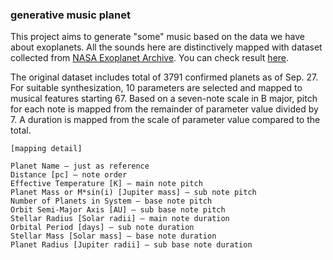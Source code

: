 ### generative music planet

This project aims to generate "some" music based on the data we have about exoplanets. All the sounds here are distinctively mapped with dataset collected from [NASA Exoplanet Archive](https://exoplanetarchive.ipac.caltech.edu/index.html). You can check result [here](https://jooohyunpark.github.io/generat-music-planet/).

The original dataset includes total of 3791 confirmed planets as of Sep. 27. For suitable synthesization, 10 parameters are selected and mapped to musical features starting 67. Based on a seven-note scale in B major, pitch for each note is mapped from the remainder of parameter value divided by 7. A duration is mapped from the scale of parameter value compared to the total.


```
[mapping detail]

Planet Name – just as reference
Distance [pc] – note order
Effective Temperature [K] – main note pitch
Planet Mass or M*sin(i) [Jupiter mass] – sub note pitch
Number of Planets in System – base note pitch
Orbit Semi-Major Axis [AU] – sub base note pitch
Stellar Radius [Solar radii] – main note duration
Orbital Period [days] – sub note duration
Stellar Mass [Solar mass] – base note duration
Planet Radius [Jupiter radii] – sub base note duration
```
